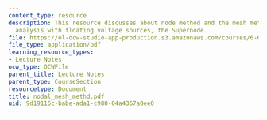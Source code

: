 ```yaml
---
content_type: resource
description: This resource discusses about node method and the mesh method and nodal
  analysis with floating voltage sources, the Supernode.
file: https://ol-ocw-studio-app-production.s3.amazonaws.com/courses/6-071j-introduction-to-electronics-signals-and-measurement-spring-2006/9d19116cbabeada1c98004a4367a0ee0_nodal_mesh_methd.pdf
file_type: application/pdf
learning_resource_types:
- Lecture Notes
ocw_type: OCWFile
parent_title: Lecture Notes
parent_type: CourseSection
resourcetype: Document
title: nodal_mesh_methd.pdf
uid: 9d19116c-babe-ada1-c980-04a4367a0ee0
---
```

